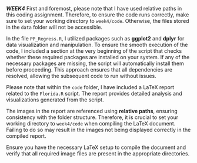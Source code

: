 ***WEEK4***
First and foremost, please note that I have used relative paths in this coding assignment. Therefore, to ensure the code runs correctly, make sure to set your working directory to `week4/code`. Otherwise, the files stored in the `data` folder will not be accessible.


In the file `PP_Regress.R`, I utilized packages such as **ggplot2** and **dplyr** for data visualization and manipulation. To ensure the smooth execution of the code, I included a section at the very beginning of the script that checks whether these required packages are installed on your system. If any of the necessary packages are missing, the script will automatically install them before proceeding. This approach ensures that all dependencies are resolved, allowing the subsequent code to run without issues. 

Please note that within the `code` folder, I have included a LaTeX report related to the `Florida.R` script. The report provides detailed analysis and visualizations generated from the script. 

The images in the report are referenced using **relative paths**, ensuring consistency with the folder structure. Therefore, it is crucial to set your working directory to `week4/code` when compiling the LaTeX document. Failing to do so may result in the images not being displayed correctly in the compiled report.

Ensure you have the necessary LaTeX setup to compile the document and verify that all required image files are present in the appropriate directories.

